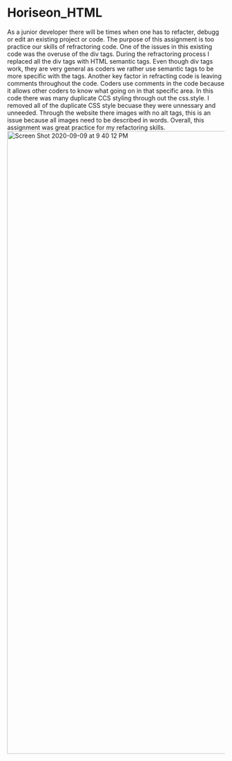 # Horiseon_HTML

  As a junior developer there will be times when one has to refacter, debugg or edit an existing project or code. The purpose of this assignment is too practice our skills of refractoring code. One of the issues in this existing code was the overuse of the div tags. During the refractoring process I replaced all the div tags with HTML semantic tags. Even though div tags work, they are very general as coders we rather use semantic tags to be more specific with the tags. Another key factor in refracting code is leaving comments throughout the code. Coders use comments in the code because it allows other coders to know what going on in that specific area. In this code there was many duplicate CCS styling through out the css.style. I removed all of the duplicate CSS style becuase they were unnessary and unneeded. Through the website there images with no alt tags, this is an issue because all images need to be described in words. Overall, this assignment was great practice for my refactoring skills. 
<img width="1440" alt="Screen Shot 2020-09-09 at 9 40 12 PM" src="https://user-images.githubusercontent.com/69223691/92677772-883e1980-f2f2-11ea-8b80-c699d263c8a8.png">

